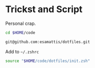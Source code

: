 # Trickst and Script

Personal crap.


```sh
cd $HOME/code
```

```sh
git@github.com:esamattis/dotfiles.git
```

Add to `~/.zshrc`

```sh
source "$HOME/code/dotfiles/init.zsh"
```